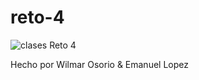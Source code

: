 # reto-4

![clases Reto 4](https://user-images.githubusercontent.com/97258179/174889342-698dc423-35ea-401e-a243-777d3f0759e0.png)






Hecho por 
Wilmar Osorio & Emanuel Lopez


